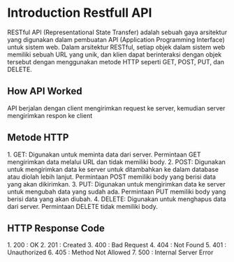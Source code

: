 <h1>Introduction Restfull API</h1>
RESTful API (Representational State Transfer) adalah sebuah gaya arsitektur yang digunakan dalam pembuatan API (Application Programming Interface) untuk sistem web. Dalam arsitektur RESTful, setiap objek dalam sistem web memiliki sebuah URL yang unik, dan klien dapat berinteraksi dengan objek tersebut dengan menggunakan metode HTTP seperti GET, POST, PUT, dan DELETE.
<h2>How API Worked</h2>
API berjalan dengan client mengirimkan request ke server, kemudian server mengirimkan respon ke client
<h2>Metode HTTP</h2>
1. GET: Digunakan untuk meminta data dari server. Permintaan GET mengirimkan data melalui URL dan tidak memiliki body.
2. POST: Digunakan untuk mengirimkan data ke server untuk ditambahkan ke dalam database atau diolah lebih lanjut. Permintaan POST memiliki body yang berisi data yang akan dikirimkan.
3. PUT: Digunakan untuk mengirimkan data ke server untuk mengubah data yang sudah ada. Permintaan PUT memiliki body yang berisi data yang akan diubah.
4. DELETE: Digunakan untuk menghapus data dari server. Permintaan DELETE tidak memiliki body.
<h2>HTTP Response Code</h2>
1. 200 : OK
2. 201 : Created
3. 400 : Bad Request
4. 404 : Not Found
5. 401 : Unauthorized
6. 405 : Method Not Allowed
7. 500 : Internal Server Error
